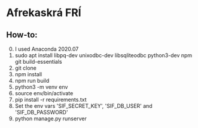 # Afrekaskrá FRÍ

## How-to:
0. I used Anaconda 2020.07
1. sudo apt install libpq-dev unixodbc-dev libsqliteodbc python3-dev npm git build-essentials
2. git clone
3. npm install
4. npm run build
5. python3 -m venv env
6. source env/bin/activate
7. pip install -r requirements.txt
8. Set the env vars 'SIF_SECRET_KEY', 'SIF_DB_USER' and 'SIF_DB_PASSWORD'
9. python manage.py runserver
